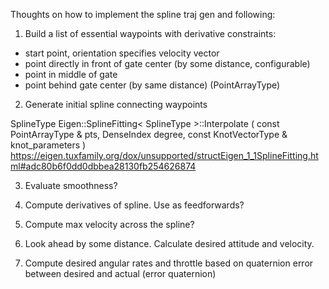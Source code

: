 Thoughts on how to implement the spline traj gen and following:

1) Build a list of essential waypoints with derivative constraints:
- start point, orientation specifies velocity vector
- point directly in front of gate center (by some distance, configurable)
- point in middle of gate
- point behind gate center (by same distance)
(PointArrayType)

2) Generate initial spline connecting waypoints

SplineType Eigen::SplineFitting< SplineType >::Interpolate 	( 	const PointArrayType &  	pts,
		DenseIndex  	degree,
		const KnotVectorType &  	knot_parameters 
	) 	
https://eigen.tuxfamily.org/dox/unsupported/structEigen_1_1SplineFitting.html#adc80b6f0dd0dbbea28130fb254626874

3) Evaluate smoothness?

4) Compute derivatives of spline.  Use as feedforwards?

5) Compute max velocity across the spline?

6) Look ahead by some distance.  Calculate desired attitude and velocity.

7) Compute desired angular rates and throttle based on quaternion error between desired and actual (error quaternion)
